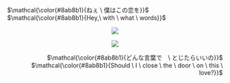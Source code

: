 <p align="left">
$\mathcal{\color{#8ab8b1}{ねぇ \ 僕はこの恋を}}$ <br> $\mathcal{\color{#8ab8b1}{Hey,\ with \ what \ words}}$
</p>

<p align="center">
<img src="https://media1.tenor.com/m/5orxbNXgmMEAAAAC/mafuyu-sato-anime-boy.gif"/> 
</p>

<p align="center">
<img src="https://64.media.tumblr.com/tumblr_lxsl8eson81r4s90a.gif"/>
</p>

<p align="right">
$\mathcal{\color{#8ab8b1}{どんな言葉で　\ とじたらいいの}}$ <br> $\mathcal{\color{#8ab8b1}{Should \ I \ close \ the \ door \ on \ this \ love?}}$
</p>
